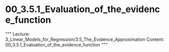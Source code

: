 # 00_3.5.1_Evaluation_of_the_evidence_function

"""
Lecture: 3_Linear_Models_for_Regression/3.5_The_Evidence_Approximation
Content: 00_3.5.1_Evaluation_of_the_evidence_function
"""

